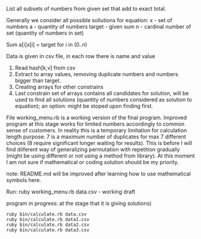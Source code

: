 List all subsets of numbers from given set that add to exact total.

Generally we consider all possible soliutions for equation:
  x - set of numbers
  a - quantity of numbers
  target - given sum
  n - cardinal number of set (quantity of numbers in set)

Sum a[i]x[i] = target for i in (0..n)

Data is given in csv file, in each row there is name and value

  1. Read hash[k,v] from csv
  2. Extract to array values, removing duplicate numbers and numbers bigger than target.
  3. Creating arrays for other constrains
  4. Last constrain set of arrays contains all candidates for solution, will be used to find all solutions (quantity of numbers considered as solution to equation); an option: might be stoped upon finding first.

File working_menu.rb is a working version of the final program. Improved program at this stage works for limited numbers accordingly to common sense of customers. In reality this is a temporary limitation for calculation length purpose: 7 is a maximum number of duplicates for max 7 different choices (8 require significant longer waiting for results).
This is before I will find diiferent way of generalizing permutation with repetition gradually (might be using different or not using a method from library).
At this moment I am not sure if mathematical or coding solution should be my priority.

note: README.md will be improved after learning how to use mathematical symbols here.

Run:
    ruby working_menu.rb data.csv - working draft

program in progress:
at the stage that it is giving solutions)

    ruby bin/calculate.rb data.csv
    ruby bin/calculate.rb data1.csv
    ruby bin/calculate.rb data2.csv
    ruby bin/calculate.rb data3.csv    